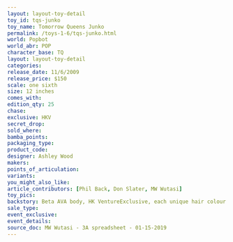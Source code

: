 ```yaml
---
layout: layout-toy-detail 
toy_id: tqs-junko
toy_name: Tomorrow Queens Junko
permalink: /toys-1-6/tqs-junko.html
world: Popbot
world_abr: POP
character_base: TQ
layout: layout-toy-detail
categories: 
release_date: 11/6/2009
release_price: $150 
scale: one sixth
size: 12 inches
comes_with: 
edition_qty: 25
chase: 
exclusive: HKV
secret_drop: 
sold_where: 
bamba_points: 
packaging_type: 
product_code:
designer: Ashley Wood
makers: 
points_of_articulation: 
variants: 
you_might_also_like: 
article_contributors: [Phil Back, Don Slater, MW Wutasi]
toy_pics: 
backstory: Beta AVA body, HK VentureExclusive, each unique hair colour
sale_type: 
event_exclusive: 
event_details: 
source_doc: MW Wutasi - 3A spreadsheet - 01-15-2019
---
```

